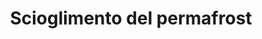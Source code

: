 ---
title: Scioglimento del permafrost
description: 
    - il Permafrost è un tipo di terreno ghiacciato che si trova in aree in cui le temperature rimangono costantemente sotto lo zero. La superficie si scioglie in estate mentre gli strati più profondi, che in Siberia raggiungono anche 1500 metri, non hanno mai subito decongelamenti dall’ultima era glaciale, circa diecimila anni fa.<br/>Questo terreno ghiacciato contiene una grande quantità di carbonio, accumulato da piante e animali morti nel corso di migliaia di anni.
consequences:
    description:  Il riscaldamento globale aumenta il rischio di scongelamento del permafrost provocando per ossidazione o decomposizione, il rilascio repentino e non graduale, in atmosfera, di una quantità di carbonio sotto forma di anidride carbonica e/o metano che viene stimata ammontare al doppio di quella presente ora. Lo scioglimento del permafrost provocando il rilascio di gas serra, va a peggiorare ulteriormente l’incremento di temperatura innescando quindi un pericoloso loop climatico. In ultima analisi, anche se non come importanza, lo scioglimento di questi terreni potrebbe riportare in circolazione virus e microrganismi patogeni intrappolati da centinaia a migliaia di anni. Nel corso dei prossimi decenni si teme, inoltre, che le acque di fusione del permafrost potrebbero contribuire a raffreddare i mari della regione, e ad abbassarne la salinità.
choords:
    x: 1506
    y: 156
---